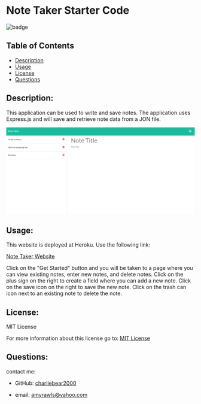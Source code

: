 # Note Taker Starter Code

![badge](https://img.shields.io/badge/License-MIT-yellow.svg)

## Table of Contents
- [Description](#description)
- [Usage](#usage)
- [License](#license)
- [Questions](#questions)

## Description:

This application can be used to write and save notes. The application uses Express.js and will save and retrieve note data from a JON file.

![Note-Taker-website](https://github.com/charliebear2000/Note-Taker/blob/main/screenshot.png?raw=true)

## Usage:
  
This website is deployed at Heroku. Use the following link:

[Note Taker Website](https://limitless-everglades-40036.herokuapp.com/)

Click on the "Get Started" button and you will be taken to a page where you can view existing notes, enter new notes, and delete notes. Click on the plus sign on the right to create a field where you can add a new note. Click on the save icon on the right to save the new note. Click on the trash can icon next to an existing note to delete the note.

## License:
MIT License

For more information about this license go to: [MIT License](https://choosealicense.com/licenses/mit//gpl-3.0/)

## Questions:
contact me:

- GitHub: [charliebear2000](https://github.com/charliebear2000)

- email: amyrawls@yahoo.com

  
